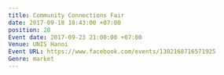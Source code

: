 ```yaml
---
title: Community Connections Fair
date: 2017-09-18 18:43:00 +07:00
position: 28
Event date: 2017-09-23 21:00:00 +07:00
Venue: UNIS Hanoi
Event URL: https://www.facebook.com/events/1302168716571925
Genre: market
---
```



